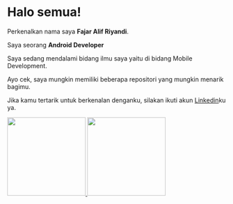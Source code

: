 # Halo semua! 

Perkenalkan nama saya **Fajar Alif Riyandi**.

Saya seorang **Android Developer**

Saya sedang mendalami bidang ilmu saya yaitu di bidang Mobile Development.

Ayo cek, saya mungkin memiliki beberapa repositori yang mungkin menarik bagimu.

Jika kamu tertarik untuk berkenalan denganku, silakan ikuti akun [Linkedin](https://www.linkedin.com/in/fajar-alif-riyandi-82771a246/)ku ya.  

<p align="left">
<a href="https://github.com/gilangadhan">
  <img height="180em" src="https://github-readme-stats-eight-theta.vercel.app/api?username=HighOverseer&show_icons=true&theme=algolia&include_all_commits=true&count_private=true"/>
  <img height="180em" src="https://github-readme-stats-eight-theta.vercel.app/api/top-langs/?username=HighOverseer&layout=compact&langs_count=8&theme=algolia"/>
</a>
</p>
